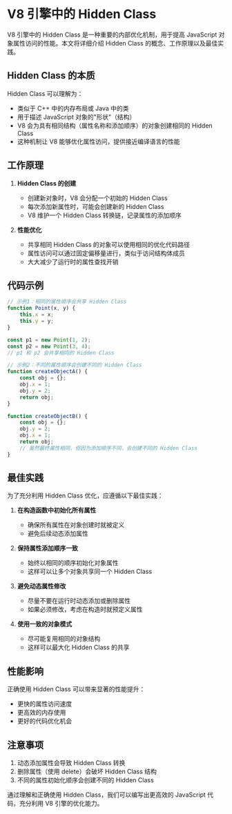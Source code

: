 # V8 引擎中的 Hidden Class

V8 引擎中的 Hidden Class 是一种重要的内部优化机制，用于提高 JavaScript 对象属性访问的性能。本文将详细介绍 Hidden Class 的概念、工作原理以及最佳实践。

## Hidden Class 的本质

Hidden Class 可以理解为：
- 类似于 C++ 中的内存布局或 Java 中的类
- 用于描述 JavaScript 对象的"形状"（结构）
- V8 会为具有相同结构（属性名称和添加顺序）的对象创建相同的 Hidden Class
- 这种机制让 V8 能够优化属性访问，提供接近编译语言的性能

## 工作原理

1. **Hidden Class 的创建**
   - 创建新对象时，V8 会分配一个初始的 Hidden Class
   - 每次添加新属性时，可能会创建新的 Hidden Class
   - V8 维护一个 Hidden Class 转换链，记录属性的添加顺序

2. **性能优化**
   - 共享相同 Hidden Class 的对象可以使用相同的优化代码路径
   - 属性访问可以通过固定偏移量进行，类似于访问结构体成员
   - 大大减少了运行时的属性查找开销

## 代码示例

```javascript
// 示例1：相同的属性顺序会共享 Hidden Class
function Point(x, y) {
    this.x = x;
    this.y = y;
}

const p1 = new Point(1, 2);
const p2 = new Point(3, 4);
// p1 和 p2 会共享相同的 Hidden Class

// 示例2：不同的属性顺序会创建不同的 Hidden Class
function createObjectA() {
    const obj = {};
    obj.x = 1;
    obj.y = 2;
    return obj;
}

function createObjectB() {
    const obj = {};
    obj.y = 2;
    obj.x = 1;
    return obj;
    // 虽然最终属性相同，但因为添加顺序不同，会创建不同的 Hidden Class
}
```

## 最佳实践

为了充分利用 Hidden Class 优化，应遵循以下最佳实践：

1. **在构造函数中初始化所有属性**
   - 确保所有属性在对象创建时就被定义
   - 避免后续动态添加属性

2. **保持属性添加顺序一致**
   - 始终以相同的顺序初始化对象属性
   - 这样可以让多个对象共享同一个 Hidden Class

3. **避免动态属性修改**
   - 尽量不要在运行时动态添加或删除属性
   - 如果必须修改，考虑在构造时就预定义属性

4. **使用一致的对象模式**
   - 尽可能复用相同的对象结构
   - 这样可以最大化 Hidden Class 的共享

## 性能影响

正确使用 Hidden Class 可以带来显著的性能提升：
- 更快的属性访问速度
- 更高效的内存使用
- 更好的代码优化机会

## 注意事项

1. 动态添加属性会导致 Hidden Class 转换
2. 删除属性（使用 delete）会破坏 Hidden Class 结构
3. 不同的属性初始化顺序会创建不同的 Hidden Class

通过理解和正确使用 Hidden Class，我们可以编写出更高效的 JavaScript 代码，充分利用 V8 引擎的优化能力。